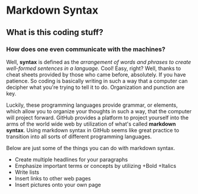 # Markdown Syntax 

## What is this coding stuff? 

### How does one even communicate with the machines?

Well, **syntax** is defined as the *arrangement of words and phrases to create well-formed sentences in a language.*
Cool! Easy, right? Well, thanks to cheat sheets provided by those who came before, absolutely. If you have patience.
So coding is basically writing in such a way that a computer can decipher what you're trying to tell it to do. Organization 
and punction are key. 

Luckily, these programming languages provide grammar, or elements, which allow you to organize your thoughts
in such a way, that the computer will project forward. GitHub provides a platform to project yourself into the arms of the world wide 
web by utilization of what's called **markdown syntax**. Using markdown syntax in GitHub seems like great practice to transition into all 
sorts of different programming languages.

Below are just some of the things you can do with markdown syntax.
+ Create multiple headlines for your paragraphs
+ Emphasize important terms or concepts by utilizing
  +Bold
  +Italics
+ Write lists 
+ Insert links to other web pages
+ Insert pictures onto your own page
